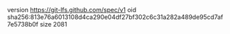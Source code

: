 version https://git-lfs.github.com/spec/v1
oid sha256:813e76a6013108d4ca290e04df27bf302c6c31a282a489de95cd7af7e5738b0f
size 2081
